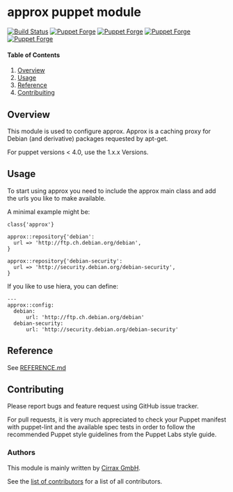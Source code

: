# approx puppet module

[![Build Status](https://travis-ci.org/cirrax/puppet-approx.svg?branch=master)](https://travis-ci.org/cirrax/puppet-approx)
[![Puppet Forge](https://img.shields.io/puppetforge/v/cirrax/approx.svg?style=flat-square)](https://forge.puppetlabs.com/cirrax/approx)
[![Puppet Forge](https://img.shields.io/puppetforge/dt/cirrax/approx.svg?style=flat-square)](https://forge.puppet.com/cirrax/approx)
[![Puppet Forge](https://img.shields.io/puppetforge/e/cirrax/approx.svg?style=flat-square)](https://forge.puppet.com/cirrax/approx)
[![Puppet Forge](https://img.shields.io/puppetforge/f/cirrax/approx.svg?style=flat-square)](https://forge.puppet.com/cirrax/approx)

#### Table of Contents

1. [Overview](#overview)
1. [Usage](#usage)
1. [Reference](#reference)
1. [Contribuiting](#contributing)


## Overview

This module is used to configure approx. Approx is a caching proxy for 
Debian (and derivative) packages requested by apt-get. 

For puppet versions < 4.0, use the 1.x.x Versions.

## Usage

To start using approx you need to include the approx main class and
add the urls you like to make available.

A minimal example might be:

~~~
class{'approx'}

approx::repository{'debian':
  url => 'http://ftp.ch.debian.org/debian',
}

approx::repository{'debian-security':
  url => 'http://security.debian.org/debian-security',
}
~~~

If you like to use hiera, you can define:

~~~
---
approx::config:
  debian:
      url: 'http://ftp.ch.debian.org/debian'
  debian-security:
      url: 'http://security.debian.org/debian-security'
~~~

## Reference
See [REFERENCE.md](https://github.com/cirrax/puppet-approx/blob/master/REFERENCE.md)

## Contributing

Please report bugs and feature request using GitHub issue tracker.

For pull requests, it is very much appreciated to check your Puppet manifest with puppet-lint
and the available spec tests  in order to follow the recommended Puppet style guidelines
from the Puppet Labs style guide.

### Authors

This module is mainly written by [Cirrax GmbH](https://cirrax.com).

See the [list of contributors](https://github.com/cirrax/puppet-approx/graphs/contributors)
for a list of all contributors.
